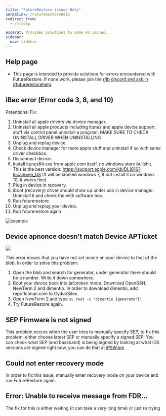 ```yaml
---
title: "FutureRestore issues Help"
permalink: /FutureRestoreHelp
redirect_from:
  - /frhelp

excerpt: Provides solutions to some FR issues.
sidebar:
  nav: sidebar
---
```

## Help page

- This page is intended to provide solutions for errors encountered with FutureRestore. If none work, please join the [r/jb discord and ask in #futurerestorehelp](https://discord.gg/9apvC4C3CC)

## iBec error (Error code 3, 8, and 10)
Potentional Fix:
1. Uninstall all apple drivers via device manager.
2. Uninstall all apple products including itunes and apple device support stuff via control panel uninstall a program. MAKE SURE TO CHECK UNINSTALL DRIVER WHEN UNINSTALLING
3. Unplug and replug device.
4. Check device manager for more apple stuff and uninstall if so with same driver checkbox.
5. Disconnect device.
6. Install itunes64 exe from apple.com itself, no windows store bullshit. This is the best version: https://support.apple.com/kb/DL1816?locale=en_US (It will be labeled windows 7, 8 but install it on windows 10, it works fine)
7. Plug in device in recovery.
8. iboot (recovery) driver should show up under usb in device manager. Uninstall it and check the with software box.
9. Run futurerestore.
10. Unplug and replug your device.
11. Run futurerestore again

![example](https://media.discordapp.net/attachments/825122925204078622/839186681202212904/unknown.png)

## Device apnonce doesn't match Device APTicket
![](https://media.discordapp.net/attachments/688124783400845336/839198853915082762/image0.png)

This error means that you have not set nonce on your device to that of the blob. In order to solve this problem:

1. Open the blob and search for generator, under generator there should be a number. Write it down somewhere.
2. Boot your device back into jailbroken mode. Download OpenSSH, NewTerm 2 and dimentio. In order to download dimentio, add repo.1conan.com to Cydia/Sileo.
3. Open NewTerm 2 and type ```su root -c 'dimentio [generator]'```
4. Try FutureRestore again.

## SEP Firmware is not signed

This problem occurs when the user tries to manually specify SEP, to fix this problem, either choose latest SEP or manually specify a signed SEP. You can check what SEP (and bassband) is being signed by looking at what iOS versions are signed right now, you can do that at [iPSW.me](https://ipsw.me)

## Could not enter recovery mode

In order to fix this issue, manually enter recovery mode on your device and run FutureRestore again.

## Error: Unable to receive message from FDR...

The fix for this is either waiting (it can take a very long time) or just re trying 
